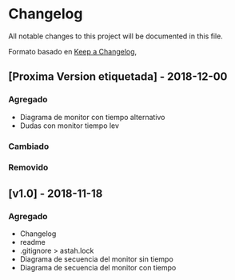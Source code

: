 # Changelog
All notable changes to this project will be documented in this file.

Formato basado en [Keep a Changelog](https://keepachangelog.com/en/1.0.0/),

## [Proxima Version etiquetada] - 2018-12-00
### Agregado
- Diagrama de monitor con tiempo alternativo
- Dudas con monitor tiempo lev
### Cambiado
### Removido

## [v1.0] - 2018-11-18
### Agregado
- Changelog
- readme
- .gitignore \> astah.lock
- Diagrama de secuencia del monitor sin tiempo
- Diagrama de secuencia del monitor con tiempo